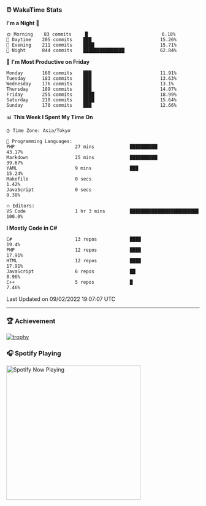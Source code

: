 ### ⏰ WakaTime Stats


<!--START_SECTION:waka-->
**I'm a Night 🦉** 

```text
🌞 Morning    83 commits     █                           6.18% 
🌆 Daytime    205 commits    ███                         15.26% 
🌃 Evening    211 commits    ████                        15.71% 
🌙 Night      844 commits    ███████████████             62.84%

```
📅 **I'm Most Productive on Friday** 

```text
Monday       160 commits    ███                         11.91% 
Tuesday      183 commits    ███                         13.63% 
Wednesday    176 commits    ███                         13.1% 
Thursday     189 commits    ███                         14.07% 
Friday       255 commits    ████                        18.99% 
Saturday     210 commits    ████                        15.64% 
Sunday       170 commits    ███                         12.66%

```


📊 **This Week I Spent My Time On** 

```text
⌚︎ Time Zone: Asia/Tokyo

💬 Programming Languages: 
PHP                      27 mins             ██████████                  43.17% 
Markdown                 25 mins             ██████████                  39.67% 
YAML                     9 mins              ███                         15.24% 
Makefile                 0 secs                                          1.42% 
JavaScript               0 secs                                          0.38%

🔥 Editors: 
VS Code                  1 hr 3 mins         █████████████████████████   100.0%

```

**I Mostly Code in C#** 

```text
C#                       13 repos            ████                        19.4% 
PHP                      12 repos            ████                        17.91% 
HTML                     12 repos            ████                        17.91% 
JavaScript               6 repos             ██                          8.96% 
C++                      5 repos             █                           7.46%

```



 Last Updated on 09/02/2022 19:07:07 UTC
<!--END_SECTION:waka-->

---

### 🏆 Achievement

[![trophy](https://github-profile-trophy.vercel.app/?username=Slime-hatena&theme=flat&no-bg=true&no-frame=true&column=8)](https://github.com/ryo-ma/github-profile-trophy)

### 🎧 Spotify Playing

[<img src="https://spotify-now-playing-slime-hatena.vercel.app/api/spotify-playing" alt="Spotify Now Playing" width="350" />](https://open.spotify.com/user/slime_hatena)

<!--
**Slime-hatena/Slime-hatena** is a ✨ _special_ ✨ repository because its `README.md` (this file) appears on your GitHub profile.

Here are some ideas to get you started:

- 🔭 I’m currently working on ...
- 🌱 I’m currently learning ...
- 👯 I’m looking to collaborate on ...
- 🤔 I’m looking for help with ...
- 💬 Ask me about ...
- 📫 How to reach me: ...
- 😄 Pronouns: ...
- ⚡ Fun fact: ...
-->
